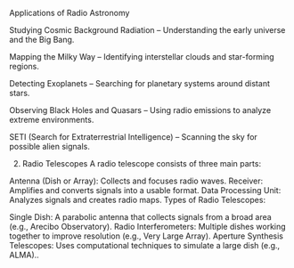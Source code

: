 Applications of Radio Astronomy

Studying Cosmic Background Radiation – Understanding the early universe and the Big Bang.

Mapping the Milky Way – Identifying interstellar clouds and star-forming regions.

Detecting Exoplanets – Searching for planetary systems around distant stars.

Observing Black Holes and Quasars – Using radio emissions to analyze extreme environments.

SETI (Search for Extraterrestrial Intelligence) – Scanning the sky for possible alien signals.

2. Radio Telescopes
A radio telescope consists of three main parts:

Antenna (Dish or Array): Collects and focuses radio waves.
Receiver: Amplifies and converts signals into a usable format.
Data Processing Unit: Analyzes signals and creates radio maps.
Types of Radio Telescopes:

Single Dish: A parabolic antenna that collects signals from a broad area (e.g., Arecibo Observatory).
Radio Interferometers: Multiple dishes working together to improve resolution (e.g., Very Large Array).
Aperture Synthesis Telescopes: Uses computational techniques to simulate a large dish (e.g., ALMA)..
